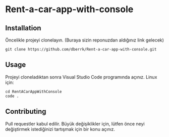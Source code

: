 # Rent-a-car-app-with-console

## Installation
Öncelikle projeyi clonelayın. (Buraya sizin reponuzdan aldığınız link gelecek)

    git clone https://github.com/dberrk/Rent-a-car-app-with-console.git

## Usage

Projeyi cloneladıktan sonra Visual Studio Code programında açınız.
Linux için:
````
cd RentACarAppWithConsole
code .
````

##  Contributing
Pull requestler kabul edilir. Büyük değişiklikler için, lütfen önce neyi değiştirmek istediğinizi tartışmak için bir konu açınız.
